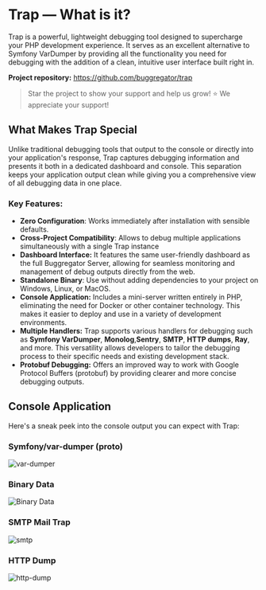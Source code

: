 # Trap — What is it?

Trap is a powerful, lightweight debugging tool designed to supercharge your PHP development experience. It
serves as an excellent alternative to Symfony VarDumper by providing all the functionality you need for debugging with
the addition of a clean, intuitive user interface built right in.

**Project repository:** https://github.com/buggregator/trap
> Star the project to show your support and help us grow! ⭐️ We appreciate your support!

## What Makes Trap Special

Unlike traditional debugging tools that output to the console or directly into your application's response, Trap
captures debugging information and presents it both in a dedicated dashboard and console. This separation keeps your
application output clean while giving you a comprehensive view of all debugging data in one place.

### Key Features:

- **Zero Configuration**: Works immediately after installation with sensible defaults.
- **Cross-Project Compatibility**: Allows to debug multiple applications simultaneously with a single Trap instance
- **Dashboard Interface:** It features the same user-friendly dashboard as the full Buggregator Server, allowing for
  seamless monitoring and management of debug outputs directly from the web.
- **Standalone Binary**: Use without adding dependencies to your project on Windows, Linux, or MacOS.
- **Console Application:** Includes a mini-server written entirely in PHP, eliminating the need for Docker or other
  container technology. This makes it easier to deploy and use in a variety of development environments.
- **Multiple Handlers:** Trap supports various handlers for debugging such as **Symfony VarDumper**,
  **Monolog**,**Sentry**, **SMTP**, **HTTP dumps**, **Ray**, and more. This versatility allows developers to tailor the
  debugging process to their specific needs and existing development stack.
- **Protobuf Debugging:** Offers an improved way to work with Google Protocol Buffers (protobuf) by providing clearer
  and more concise debugging outputs.



## Console Application

Here's a sneak peek into the console output you can expect with Trap:

### Symfony/var-dumper (proto)

![var-dumper](https://github.com/buggregator/trap/assets/4152481/f4c855f5-87c4-4534-b72d-5b19d1aae0b0)

### Binary Data

![Binary Data](https://github.com/buggregator/trap/assets/4152481/cd8788ed-b10c-4b9a-b2e2-baa8912ea38d)

### SMTP Mail Trap

![smtp](https://github.com/buggregator/trap/assets/4152481/b11c4a7f-072a-4e66-b11d-9bbd3177bfe2)

### HTTP Dump

![http-dump](https://github.com/buggregator/trap/assets/4152481/48201ce6-7756-4402-8954-76a27489b632)